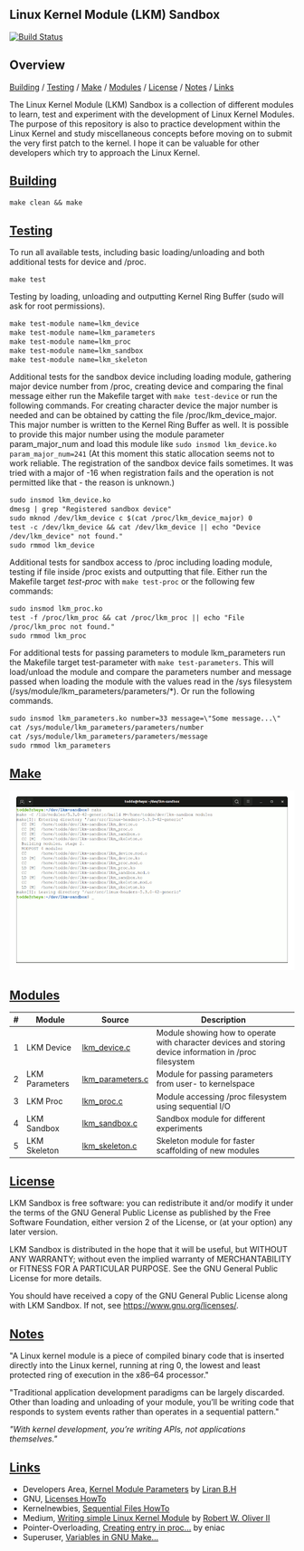 Linux Kernel Module (LKM) Sandbox
---
[![Build Status](https://travis-ci.org/tpiekarski/lkm-sandbox.svg?branch=master)](https://travis-ci.org/tpiekarski/lkm-sandbox)

## Overview
[Building](#building) / [Testing](#testing) / [Make](#make) / [Modules](#modules) / [License](#license) / [Notes](#notes) / [Links](#links)

The Linux Kernel Module (LKM) Sandbox is a collection of different modules to learn, test and experiment 
with the development of Linux Kernel Modules. The purpose of this repository is also to practice development 
within the Linux Kernel and study miscellaneous concepts before moving on to submit the very first patch 
to the kernel. I hope it can be valuable for other developers which try to approach the Linux Kernel.

## [Building](#building)
```
make clean && make
```

## [Testing](#testing)
To run all available tests, including basic loading/unloading and both additional tests for device and /proc.
```
make test
```

Testing by loading, unloading and outputting Kernel Ring Buffer (sudo will ask for root permissions).
```
make test-module name=lkm_device
make test-module name=lkm_parameters
make test-module name=lkm_proc
make test-module name=lkm_sandbox
make test-module name=lkm_skeleton
```

Additional tests for the sandbox device including loading module, gathering major device number from /proc, creating device and comparing 
the final message either run the Makefile target with ```make test-device``` or run the following commands. 
For creating character device the major number is needed and can be obtained by catting the file /proc/lkm_device_major. 
This major number is written to the Kernel Ring Buffer as well. It is possible to provide this major number using the module parameter
param_major_num and load this module like ```sudo insmod lkm_device.ko param_major_num=241``` (At this moment this static allocation seems 
not to work reliable. The registration of the sandbox device fails sometimes. It was tried with a major of -16 when registration fails and the operation is not permitted like that - the reason is unknown.)
```
sudo insmod lkm_device.ko
dmesg | grep "Registered sandbox device"
sudo mknod /dev/lkm_device c $(cat /proc/lkm_device_major) 0
test -c /dev/lkm_device && cat /dev/lkm_device || echo "Device /dev/lkm_device" not found."
sudo rmmod lkm_device 
```

Additional tests for sandbox access to /proc including loading module, testing if file inside /proc exists and outputting that file. 
Either run the Makefile target *test-proc* with ```make test-proc``` or the following few commands:
```
sudo insmod lkm_proc.ko
test -f /proc/lkm_proc && cat /proc/lkm_proc || echo "File /proc/lkm_proc not found."
sudo rmmod lkm_proc
```

For additional tests for passing parameters to module lkm_parameters run the Makefile target
test-parameter with ```make test-parameters```. This will load/unload the module and compare
the parameters number and message passed when loading the module with the values read in the
/sys filesystem (/sys/module/lkm_parameters/parameters/*). Or run the following commands.
```
sudo insmod lkm_parameters.ko number=33 message=\"Some message...\"
cat /sys/module/lkm_parameters/parameters/number
cat /sys/module/lkm_parameters/parameters/message
sudo rmmod lkm_parameters
```

## [Make](#make)
![Screenshots of make](images/screenshots.gif?raw=true "Screenshots of make")


## [Modules](#modules)
#|Module|Source|Description
---|---|---|---
1|LKM Device|[lkm_device.c](lkm_device.c)|Module showing how to operate with character devices and storing device information in /proc filesystem
2|LKM Parameters|[lkm_parameters.c](lkm_parameters.c)|Module for passing parameters from user- to kernelspace
3|LKM Proc|[lkm_proc.c](lkm_proc.c)|Module accessing /proc filesystem using sequential I/O
4|LKM Sandbox|[lkm_sandbox.c](lkm_sandbox.c)|Sandbox module for different experiments
5|LKM Skeleton|[lkm_skeleton.c](lkm_skeleton.c)|Skeleton module for faster scaffolding of new modules

## [License](#license)
LKM Sandbox is free software: you can redistribute it and/or modify
it under the terms of the GNU General Public License as published by
the Free Software Foundation, either version 2 of the License, or
(at your option) any later version.

LKM Sandbox is distributed in the hope that it will be useful,
but WITHOUT ANY WARRANTY; without even the implied warranty of
MERCHANTABILITY or FITNESS FOR A PARTICULAR PURPOSE.  See the
GNU General Public License for more details.

You should have received a copy of the GNU General Public License
along with LKM Sandbox. If not, see [<https://www.gnu.org/licenses/>](https://www.gnu.org/licenses/). 

## [Notes](#notes)
"A Linux kernel module is a piece of compiled binary code that is inserted directly into 
the Linux kernel, running at ring 0, the lowest and least protected ring of execution in 
the x86–64 processor."

"Traditional application development paradigms can be largely discarded. Other than loading 
and unloading of your module, you’ll be writing code that responds to system events rather 
than operates in a sequential pattern."

*"With kernel development, you’re writing APIs, not applications themselves."*

## [Links](#links)
- Developers Area, [Kernel Module Parameters](https://devarea.com/linux-kernel-development-kernel-module-parameters/) by [Liran B.H](https://devarea.com/author/liran/)
- GNU, [Licenses HowTo](https://www.gnu.org/licenses/gpl-howto.en.html)
- Kernelnewbies, [Sequential Files HowTo](https://kernelnewbies.org/Documents/SeqFileHowTo)
- Medium, [Writing simple Linux Kernel Module](https://blog.sourcerer.io/writing-a-simple-linux-kernel-module-d9dc3762c234) by [Robert W. Oliver II](https://blog.sourcerer.io/@rwoliver2)
- Pointer-Overloading, [Creating entry in proc...](http://pointer-overloading.blogspot.com/2013/09/linux-creating-entry-in-proc-file.html) by eniac
- Superuser, [Variables in GNU Make...](https://superuser.com/questions/790560/variables-in-gnu-make-recipes-is-that-possible)
